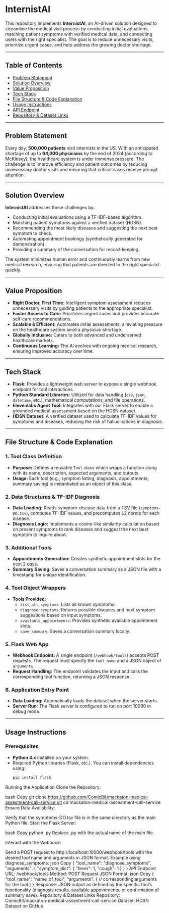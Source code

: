 # InternistAI

This repository implements **InternistAI**, an AI-driven solution designed to streamline the medical visit process by conducting initial evaluations, matching patient symptoms with verified medical data, and connecting users with the right specialist. The goal is to reduce unnecessary visits, prioritize urgent cases, and help address the growing doctor shortage.

---

## Table of Contents

- [Problem Statement](#problem-statement)
- [Solution Overview](#solution-overview)
- [Value Proposition](#value-proposition)
- [Tech Stack](#tech-stack)
- [File Structure & Code Explanation](#file-structure--code-explanation)
- [Usage Instructions](#usage-instructions)
- [API Endpoint](#api-endpoint)
- [Repository & Dataset Links](#repository--dataset-links)

---

## Problem Statement

Every day, **500,000 patients** visit internists in the US. With an anticipated shortage of up to **64,000 physicians** by the end of 2024 (according to McKinsey), the healthcare system is under immense pressure. The challenge is to improve efficiency and patient outcomes by reducing unnecessary doctor visits and ensuring that critical cases receive prompt attention.

---

## Solution Overview

**InternistAI** addresses these challenges by:
- Conducting initial evaluations using a TF-IDF-based algorithm.
- Matching patient symptoms against a verified dataset (HDSN).
- Recommending the most likely diseases and suggesting the next best symptom to check.
- Automating appointment bookings (synthetically generated for demonstration).
- Providing a summary of the conversation for record-keeping.

The system minimizes human error and continuously learns from new medical research, ensuring that patients are directed to the right specialist quickly.

---

## Value Proposition

- **Right Doctor, First Time:** Intelligent symptom assessment reduces unnecessary visits by guiding patients to the appropriate specialist.
- **Faster Access to Care:** Prioritizes urgent cases and provides accurate self-care recommendations.
- **Scalable & Efficient:** Automates initial assessments, alleviating pressure on the healthcare system amid a physician shortage.
- **Globally Inclusive:** Caters to both advanced and underserved healthcare markets.
- **Continuous Learning:** The AI evolves with ongoing medical research, ensuring improved accuracy over time.

---

## Tech Stack

- **Flask:** Provides a lightweight web server to expose a single webhook endpoint for tool interactions.
- **Python Standard Libraries:** Utilized for data handling (`csv`, `json`, `datetime`, etc.), mathematical computations, and file operations.
- **Elevenlabs Agent Tool:** Integrates with our Flask server to enable a grounded medical assessment based on the HDSN dataset.
- **HDSN Dataset:** A verified dataset used to calculate TF-IDF values for symptoms and diseases, reducing the risk of hallucinations in diagnosis.

---

## File Structure & Code Explanation

### 1. Tool Class Definition
- **Purpose:** Defines a reusable `Tool` class which wraps a function along with its name, description, expected arguments, and outputs.
- **Usage:** Each tool (e.g., symptom listing, diagnosis, appointments, summary saving) is instantiated as an object of this class.

### 2. Data Structures & TF-IDF Diagnosis
- **Data Loading:** Reads symptom-disease data from a TSV file (`symptoms-DO.tsv`), computes TF-IDF values, and precomputes L2 norms for each disease.
- **Diagnosis Logic:** Implements a cosine-like similarity calculation based on present symptoms to rank diseases and suggest the next best symptom to inquire about.

### 3. Additional Tools
- **Appointments Generation:** Creates synthetic appointment slots for the next 2 days.
- **Summary Saving:** Saves a conversation summary as a JSON file with a timestamp for unique identification.

### 4. Tool Object Wrappers
- **Tools Provided:** 
  - `list_all_symptoms`: Lists all known symptoms.
  - `diagnose_symptoms`: Returns possible diseases and next symptom suggestions based on input symptoms.
  - `available_appointments`: Provides synthetic available appointment slots.
  - `save_summary`: Saves a conversation summary locally.

### 5. Flask Web App
- **Webhook Endpoint:** A single endpoint (`/webhook/tools`) accepts POST requests. The request must specify the `tool_name` and a JSON object of `arguments`.
- **Request Handling:** The endpoint validates the input and calls the corresponding tool function, returning a JSON response.

### 6. Application Entry Point
- **Data Loading:** Automatically loads the dataset when the server starts.
- **Server Run:** The Flask server is configured to run on port 10000 in debug mode.

---

## Usage Instructions

### Prerequisites

- **Python 3.x** installed on your system.
- Required Python libraries (Flask, etc.). You can install dependencies using:
  ```bash
  pip install flask
Running the Application
Clone the Repository:

bash
Copy
git clone https://github.com/ComicBit/mackaton-medical-assestment-call-service.git
cd mackaton-medical-assestment-call-service
Ensure Data Availability:

Verify that the symptoms-DO.tsv file is in the same directory as the main Python file.
Start the Flask Server:

bash
Copy
python <filename>.py
Replace <filename>.py with the actual name of the main file.

Interact with the Webhook:

Send a POST request to http://localhost:10000/webhook/tools with the desired tool name and arguments in JSON format.
Example using diagnose_symptoms:
json
Copy
{
  "tool_name": "diagnose_symptoms",
  "arguments": {
    "symptom_dict": {
      "fever": 1,
      "cough": 1
    }
  }
}
API Endpoint
URL: /webhook/tools
Method: POST
Request JSON Format:
json
Copy
{
  "tool_name": "name_of_tool",
  "arguments": {
    // corresponding arguments for the tool
  }
}
Response: JSON output as defined by the specific tool’s functionality (diagnosis results, available appointments, or confirmation of summary save).
Repository & Dataset Links
Repository: ComicBit/mackaton-medical-assestment-call-service
Dataset: HDSN Dataset on GitHub
